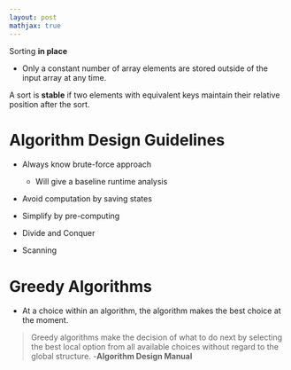 ```yaml
---
layout: post
mathjax: true
---
```


Sorting **in place**
* Only a constant number of array elements are stored outside of the input array at any time.

A sort is **stable** if two elements with equivalent keys maintain their relative position after the sort.

# Algorithm Design Guidelines
* Always know brute-force approach
    * Will give a baseline runtime analysis

* Avoid computation by saving states
* Simplify by pre-computing
* Divide and Conquer
* Scanning

# Greedy Algorithms
* At a choice within an algorithm, the algorithm makes the best choice at the moment.

> Greedy algorithms make the decision of what to do next by selecting the best local option from all available choices without regard to the global structure. -**Algorithm Design Manual**


